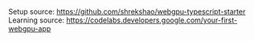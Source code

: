 Setup source: https://github.com/shrekshao/webgpu-typescript-starter
Learning source: https://codelabs.developers.google.com/your-first-webgpu-app

